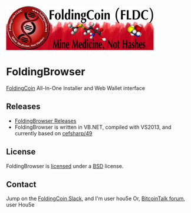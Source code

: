 [![FoldingCoin Logo](FoldingCoinTitle.png)](http://foldingcoin.net/ "FoldingCoin")

# FoldingBrowser
[FoldingCoin](http://foldingcoin.net/) All-In-One Installer and Web Wallet interface


## Releases

- [FoldingBrowser Releases](https://github.com/Hou5e/FoldingBrowser/releases)
- FoldingBrowser is written in VB.NET, compiled with VS2013, and currently based on [cefsharp/49](https://github.com/cefsharp/CefSharp/tree/cefsharp/49)

## License

FoldingBrowser is [licensed](https://github.com/Hou5e/FoldingBrowser/Browser/bin/Release/LICENSE.txt) under a [BSD](http://opensource.org/licenses/BSD-3-Clause "BSD License") license.

## Contact

Jump on the [FoldingCoin Slack](https://foldingcoin.slack.com/messages/general/), and I'm user hou5e
Or, [BitcoinTalk forum](https://bitcointalk.org/index.php?topic=781352), user Hou5e
